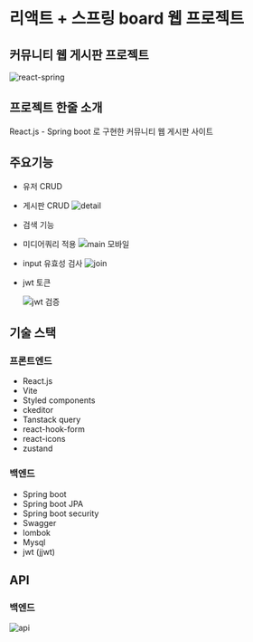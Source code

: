 # 리액트 + 스프링 board 웹 프로젝트

## 커뮤니티 웹 게시판 프로젝트
![react-spring](https://github.com/user-attachments/assets/4cc536c0-c0a6-44ba-92fd-31e877eaca8a)


## 프로젝트 한줄 소개
React.js - Spring boot 로 구현한 커뮤니티 웹 게시판 사이트

## 주요기능

- 유저 CRUD
  
- 게시판 CRUD
  ![detail](https://github.com/user-attachments/assets/6c0f62ab-6149-43e3-8cb9-aa443522a8fc)

- 검색 기능
  

- 미디어쿼리 적용
  ![main 모바일](https://github.com/user-attachments/assets/5670760c-6865-462d-835a-4ea0c748513e)

- input 유효성 검사
  ![join](https://github.com/user-attachments/assets/c256a885-573c-4c1f-8942-dd1aa8fbf084)

- jwt 토큰
  
  ![jwt 검증](https://github.com/user-attachments/assets/e3547bbe-9d99-4c10-ae5c-34002c107a47)


## 기술 스택

### 프론트엔드
- React.js
- Vite
- Styled components
- ckeditor
- Tanstack query
- react-hook-form
- react-icons
- zustand

### 백엔드
- Spring boot
- Spring boot JPA
- Spring boot security
- Swagger
- lombok
- Mysql
- jwt (jjwt)


## API

### 백엔드
![api](https://github.com/user-attachments/assets/fda6f88b-46fa-4c4e-9a31-7c315bf6c389)




